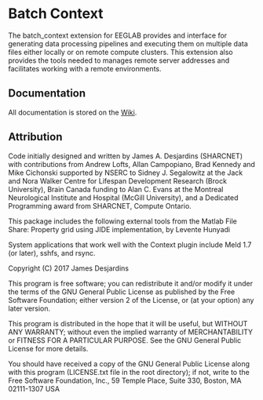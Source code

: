 # Batch Context

The batch_context extension for EEGLAB provides and interface for generating data 
processing pipelines and executing them on multiple data files either locally or 
on remote compute clusters. This extension also provides the tools needed to manages 
remote server addresses and facilitates working with a remote environments.

## Documentation

All documentation is stored on the [Wiki](https://git.sharcnet.ca/bucanl_eeglab_extensions/batch_context/wikis/home).

## Attribution

Code initially designed and written by James A. Desjardins (SHARCNET) with contributions from Andrew Lofts, Allan Campopiano, Brad Kennedy and Mike Cichonski supported by NSERC to Sidney J. Segalowitz at the Jack and Nora Walker Centre for Lifespan Development Research (Brock University), Brain Canada funding to Alan C. Evans at the Montreal Neurological Institute and Hospital (McGill University), and a Dedicated Programming award from SHARCNET, Compute Ontario.

This package includes the following external tools from the Matlab File Share:
Property grid using JIDE implementation, by Levente Hunyadi

System applications that work well with the Context plugin include 
Meld 1.7 (or later), sshfs, and rsync.   


Copyright (C) 2017 James Desjardins

This program is free software; you can redistribute it and/or modify
it under the terms of the GNU General Public License as published by
the Free Software Foundation; either version 2 of the License, or
(at your option) any later version.

This program is distributed in the hope that it will be useful,
but WITHOUT ANY WARRANTY; without even the implied warranty of
MERCHANTABILITY or FITNESS FOR A PARTICULAR PURPOSE.  See the
GNU General Public License for more details.

You should have received a copy of the GNU General Public License
along with this program (LICENSE.txt file in the root directory); if not, write to the Free Software
Foundation, Inc., 59 Temple Place, Suite 330, Boston, MA  02111-1307  USA
